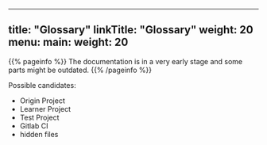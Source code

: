 
---
title: "Glossary"
linkTitle: "Glossary"
weight: 20
menu:
  main:
    weight: 20
---

{{% pageinfo %}}
The documentation is in a very early stage and some parts might be outdated.
{{% /pageinfo %}}


Possible candidates: 
- Origin Project
- Learner Project
- Test Project
- Gitlab CI
- hidden files

